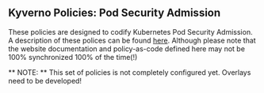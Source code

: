 ## Kyverno Policies: Pod Security Admission
These policies are designed to codify Kubernetes Pod Security Admission.  A description
of these polices can be found
[here](https://kyverno.io/policies/?policytypes=Pod%2520Security%2520Admission).  Although
please note that the website documentation and policy-as-code defined here may
not be 100% synchronized 100% of the time(!)

** NOTE: ** This set of policies is not completely configured yet. Overlays
need to be developed!
